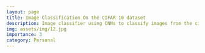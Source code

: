 ```yaml
---
layout: page
title: Image Classification On the CIFAR 10 dataset
description: Image classifier using CNNs to classify images from the cifar 10 dataset.
img: assets/img/12.jpg
importance: 3
category: Personal
---
```

